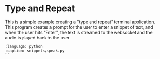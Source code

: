 # Type and Repeat
This is a simple example creating a "type and repeat" terminal application. This program creates a prompt for the user
to enter a snippet of text, and when the user hits "Enter", the text is streamed to the websocket and the audio is played
back to the user.

```{literalinclude} ../../../../snippets/speak.py
:language: python
:caption: snippets/speak.py
``
